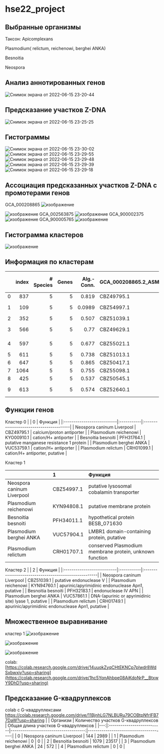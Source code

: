 # hse22_project

## Выбранные организмы

Таксон: Apicomplexans


Plasmodium( relictum, reichenowi, berghei ANKA)

Besnoitia

Neospora

## Анализ аннотированных генов
![Снимок экрана от 2022-06-15 23-20-44](https://user-images.githubusercontent.com/93282657/173920281-c272c9b3-d940-46ba-8273-7bac85f0df9c.png)
## Предсказание участков Z-DNA
![Снимок экрана от 2022-06-15 23-25-25](https://user-images.githubusercontent.com/93282657/173920639-5722fb3b-f4be-401b-a404-4bcb7bb50f6b.png)



## Гистограммы 
![Снимок экрана от 2022-06-15 23-30-02](https://user-images.githubusercontent.com/93282657/173921409-46d95105-cc1c-46e6-848c-db296bb91320.png)
![Снимок экрана от 2022-06-15 23-29-55](https://user-images.githubusercontent.com/93282657/173921411-0e0e8165-6b73-48fe-ba49-fe602498b25f.png)
![Снимок экрана от 2022-06-15 23-29-48](https://user-images.githubusercontent.com/93282657/173921415-8f7ab3ff-cf9d-492a-87d8-108628d780d1.png)
![Снимок экрана от 2022-06-15 23-29-39](https://user-images.githubusercontent.com/93282657/173921418-70afafc3-2502-4829-b871-ef0a70ba5ca6.png)
![Снимок экрана от 2022-06-15 23-29-18](https://user-images.githubusercontent.com/93282657/173921425-c91400b0-1c5b-4441-8930-129bb083926b.png)


## Ассоциация предсказанных участков Z-DNA с промотерами генов  


GCA_000208865
![изображение](https://user-images.githubusercontent.com/93282657/174156279-7862ae34-cf77-472e-9cce-368481314d1f.png)


![изображение](https://user-images.githubusercontent.com/93282657/173922602-70d9b30f-d830-4eaf-9e72-6f6036be5f1e.png)
GCA_002563875
![изображение](https://user-images.githubusercontent.com/93282657/173922783-0a924a8b-48f1-4634-9188-70ad9b610d99.png)
GCA_900002375
![изображение](https://user-images.githubusercontent.com/93282657/173922037-a6e8901c-5c0a-429d-8a5b-26241dbe96d8.png)
GCA_900005765
![изображение](https://user-images.githubusercontent.com/93282657/173921986-6d7f0a9a-5cea-4276-82ee-3bfc533a725a.png)


## Гистограмма кластеров
![изображение](https://user-images.githubusercontent.com/93282657/174156867-b07d9ef3-f4a9-4142-9f99-5a365e514e97.png)


## Информация по кластерам

|    |   index |   # Species |   Genes |   Alg.-Conn. | GCA_000208865.2_ASM20886v2_protein.faa   | GCA_001601855.1_ASM160185v1_protein.faa   | GCA_002563875.1_Bbes1.0_protein.faa   | GCA_900002375.2_GCA_900002375_protein.faa   | GCA_900005765.1_PRELSG_protein.faa   | zh-score                 |   mean zh-score |
|---:|--------:|------------:|--------:|-------------:|:-----------------------------------------|:------------------------------------------|:--------------------------------------|:--------------------------------------------|:-------------------------------------|:-------------------------|----------------:|
|  0 |     837 |           5 |       5 |       0.819  | CBZ49795.1                               | KYO00910.1                                | PFH31764.1                            | VUC53759.1                                  | CRH01099.1                           | [4255.3645]              |        4255.36  |
|  1 |     109 |           5 |       5 |       0.0989 | CBZ54997.1                               | KYN94808.1                                | PFH34011.1                            | VUC57904.1                                  | CRH01707.1                           | [22253.8966, 10671.5054] |       16462.7   |
|  2 |     352 |           5 |       5 |       0.507  | CBZ51039.1                               | KYN94760.1                                | PFH32183.1                            | VUC57861.1                                  | CRH01749.1                           | [330980.1032]            |      330980     |
|  3 |     566 |           5 |       5 |       0.77   | CBZ49629.1                               | KYN98577.1                                | PFH31580.1                            | VUC55452.1                                  | CRG99495.1                           | [2587.243, 16417.4578]   |        9502.35  |
|  4 |     597 |           5 |       5 |       0.677  | CBZ55021.1                               | KYN99275.1                                | PFH34036.1                            | VUC55046.1                                  | CRG98894.1                           | [3340.0496, 1403.2046]   |        2371.63  |
|  5 |     611 |           5 |       5 |       0.738  | CBZ51013.1                               | KYO00408.1                                | PFH32207.1                            | VUC55214.1                                  | CRG98415.1                           | [4726.7837]              |        4726.78  |
|  6 |     647 |           5 |       5 |       0.865  | CBZ50417.1                               | KYN96462.1                                | PFH32621.1                            | VUC55884.1                                  | CRH00004.1                           | [1850.505]               |        1850.51  |
|  7 |    1064 |           5 |       5 |       0.755  | CBZ55098.1                               | KYN99133.1                                | PFH34128.1                            | VUC57173.1                                  | CRG98500.1                           | [908.3955]               |         908.395 |
|  8 |     425 |           5 |       5 |       0.537  | CBZ50545.1                               | KYN95370.1                                | PFH36185.1                            | VUC58475.1                                  | CRH02688.1                           | [1767.1528]              |        1767.15  |
|  9 |     613 |           5 |       5 |       0.574  | CBZ52640.1                               | KYN98377.1                                | PFH37704.1                            | VUC55256.1                                  | CRG99296.1                           | [11246.1568, 2752.447]   |        6999.3   |

## Функции генов
Кластер 0
|                            | 0          | Функция                                 |
|:---------------------------|:-----------|:----------------------------------------|
| Neospora caninum Liverpool | CBZ49795.1 | calcium/proton antiporter               |
| Plasmodium reichenowi      | KYO00910.1 | cation/H+ antiporter                    |
| Besnoitia besnoiti         | PFH31764.1 | putative manganese resistance 1 protein |
| Plasmodium berghei ANKA    | VUC53759.1 | cation/H+ antiporter                    |
| Plasmodium  relictum       | CRH01099.1 | cation/H+ antiporter, putative          |


Кластер 1

|                            | 1          | Функция                                                 |
|:---------------------------|:-----------|:--------------------------------------------------------|
| Neospora caninum Liverpool | CBZ54997.1 | putative lysosomal cobalamin transporter                |
| Plasmodium reichenowi      | KYN94808.1 | putative membrane protein                               |
| Besnoitia besnoiti         | PFH34011.1 | hypothetical protein BESB_071630                        |
| Plasmodium berghei ANKA    | VUC57904.1 | LMBR1 domain-containing protein, putative               |
| Plasmodium  relictum       | CRH01707.1 | conserved Plasmodium membrane protein, unknown function |

Кластер 2
|                            | 2          | Функция                                               |
|:---------------------------|:-----------|:------------------------------------------------------|
| Neospora caninum Liverpool | CBZ51039.1 | putative endonuclease V                               |
| Plasmodium reichenowi      | KYN94760.1 | apurinic/apyrimidinic endonuclease Apn1, putative     |
| Besnoitia besnoiti         | PFH32183.1 | endonuclease IV APN                                   |
| Plasmodium berghei ANKA    | VUC57861.1 | DNA-(apurinic or apyrimidinic site) lyase 1, putative |
| Plasmodium  relictum       | CRH01749.1 | apurinic/apyrimidinic endonuclease Apn1, putative     |



## Множественное выравнивание
кластер 1
![изображение](https://user-images.githubusercontent.com/93282657/174152677-85a7b444-0674-4cbc-8fd7-54e118406654.png)

![изображение](https://user-images.githubusercontent.com/93282657/174153606-54a3d1fe-d54a-4e3b-95f1-3423a808c89e.png)

![изображение](https://user-images.githubusercontent.com/93282657/174153622-87dfb7c9-131a-4cec-9aa1-cf066767e772.png)









colab: [https://colab.research.google.com/drive/14uuokZyqCHtEKNCp7plwdr8WdSxbwxjy?usp=sharing](https://colab.research.google.com/drive/1hc5YqnAhbpe08AiKdoNrP__BtxwY9DhD?usp=sharing)


## Предсказание G-квадруплексов
colab с G-квадруплексами https://colab.research.google.com/drive/11BjnhLG7NLBURu79COBtpNfrIFB77DaW?usp=sharing
|    | Организм                   |   Количество участков G-квадруплексов |   Общая длина участков G-квадруплексов |
|---:|:---------------------------|--------------------------------------:|---------------------------------------:|
|  0 | Neospora caninum Liverpool |                                   144 |                                   2989 |
|  1 | Plasmodium reichenowi      |                                     0 |                                      0 |
|  2 | Besnoitia besnoiti         |                                  1079 |                                  23517 |
|  3 | Plasmodium berghei ANKA    |                                    24 |                                    572 |
|  4 | Plasmodium  relictum       |                                     0 |                                      0 |

